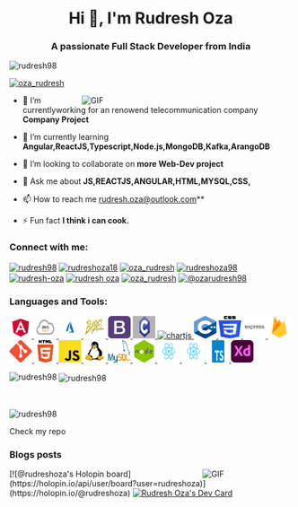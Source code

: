 <h1 align="center">Hi 👋, I'm Rudresh Oza</h1>
<h3 align="center">A passionate Full Stack Developer from India</h3>

<p align="left"> <img src="https://komarev.com/ghpvc/?username=rudresh98&label=Profile%20views&color=0e75b6&style=flat" alt="rudresh98" /> </p>

<p align="left"> <a href="https://twitter.com/oza_rudresh" target="blank"><img src="https://img.shields.io/twitter/follow/oza_rudresh?logo=twitter&style=for-the-badge" alt="oza_rudresh" /></a> </p>
<img align="right" width="375" alt="GIF" src="https://camo.githubusercontent.com/b86a9047afd5ab67de4d8d1c1ce6293db7900b997bb10cfdeec7046e7f035fe3/68747470733a2f2f6d69726f2e6d656469756d2e636f6d2f6d61782f313336302f312a495247486d69477361313673746564517649615a66772e676966" data-canonical-src="https://miro.medium.com/max/1360/1*IRGHmiGsa16stedQvIaZfw.gif" style="max-width:100%;">

- 🔭 I’m currentlyworking for an renowend telecommunication company **Company Project**

- 🌱 I’m currently learning **Angular,ReactJS,Typescript,Node.js,MongoDB,Kafka,ArangoDB**

- 👯 I’m looking to collaborate on **more Web-Dev project**

<!--- 👨‍💻 All of my projects are available at [rudresh98](rudresh98.github.io)-->

- 💬 Ask me about **JS,REACTJS,ANGULAR,HTML,MYSQL,CSS,**

- 📫 How to reach me rudresh.oza@outlook.com**

- ⚡ Fun fact **I think i can cook.**

<!-- BLOG-POST-LIST:START -->
<!-- BLOG-POST-LIST:END -->

<h3 align="left">Connect with me:</h3>
<p align="left">
<a href="https://codepen.io/rudresh98" target="blank"><img align="center" src="https://cdn.jsdelivr.net/npm/simple-icons@3.0.1/icons/codepen.svg" alt="rudresh98" height="30" width="40" /></a>
<a href="https://dev.to/rudreshoza18" target="blank"><img align="center" src="https://cdn.jsdelivr.net/npm/simple-icons@3.0.1/icons/dev-dot-to.svg" alt="rudreshoza18" height="30" width="40" /></a>
<a href="https://twitter.com/oza_rudresh" target="blank"><img align="center" src="https://cdn.jsdelivr.net/npm/simple-icons@3.0.1/icons/twitter.svg" alt="oza_rudresh" height="30" width="40" /></a>
<a href="https://linkedin.com/in/rudreshoza98" target="blank"><img align="center" src="https://cdn.jsdelivr.net/npm/simple-icons@3.0.1/icons/linkedin.svg" alt="rudreshoza98" height="30" width="40" /></a>
<a href="https://stackoverflow.com/users/rudresh-oza" target="blank"><img align="center" src="https://cdn.jsdelivr.net/npm/simple-icons@3.0.1/icons/stackoverflow.svg" alt="rudresh-oza" height="30" width="40" /></a>
<a href="https://www.facebook.com/ozarudresh/" target="blank"><img align="center" src="https://cdn.jsdelivr.net/npm/simple-icons@3.0.1/icons/facebook.svg" alt="rudresh oza" height="30" width="40" /></a>
<a href="https://www.instagram.com/rudresh_oza/" target="blank"><img align="center" src="https://cdn.jsdelivr.net/npm/simple-icons@3.0.1/icons/instagram.svg" alt="oza_rudresh" height="30" width="40" /></a>
<a href="https://medium.com/@ozarudresh98" target="blank"><img align="center" src="https://cdn.jsdelivr.net/npm/simple-icons@3.0.1/icons/medium.svg" alt="@ozarudresh98" height="30" width="40" /></a>
</p>

<h3 align="left">Languages and Tools:</h3>
<p align="left"> <a href="https://angular.io" target="_blank"> <img src="./Images/angular.png" alt="angularjs" width="40" height="40"/> </a> <a href="https://aws.amazon.com" target="_blank"> <img src="./Images/aws.png" alt="aws" width="40" height="40"/> </a> <a href="https://azure.microsoft.com/en-in/" target="_blank"> <img src="./Images/azure.png" alt="azure" width="40" height="40"/> </a> <a href="https://babeljs.io/" target="_blank"> <img src="./Images/babel.png" alt="babel" width="40" height="40"/> </a> <a href="https://getbootstrap.com" target="_blank"> <img src="./Images/bootstrap.png" alt="bootstrap" width="40" height="40"/> </a> <a href="https://www.cprogramming.com/" target="_blank"> <img src="./Images/C.jpg" alt="c" width="40" height="40"/> </a> <a href="https://www.chartjs.org" target="_blank"> <img src="https://www.chartjs.org/media/logo-title.svg" alt="chartjs" width="40" height="40"/> </a> <a href="https://www.w3schools.com/cpp/" target="_blank"> <img src="./Images/c++.png" alt="cplusplus" width="40" height="40"/> </a> <a href="https://www.w3schools.com/css/" target="_blank"> <img src="./Images/css.png" alt="css3" width="40" height="40"/> </a> <a href="https://expressjs.com" target="_blank"> <img src="./Images/express.png" alt="express" width="40" height="40"/> </a> <a href="https://firebase.google.com/" target="_blank"> <img src="./Images/firebase.png" alt="firebase" width="40" height="40"/> </a> <a href="https://git-scm.com/" target="_blank"> <img src="./Images/git.png" alt="git" width="40" height="40"/> </a> <a href="https://www.w3.org/html/" target="_blank"> <img src="./Images/html.png" alt="html5" width="40" height="40"/> </a> <a href="https://developer.mozilla.org/en-US/docs/Web/JavaScript" target="_blank"> <img src="./Images/js.png" alt="javascript" width="40" height="40"/> </a> <a href="https://www.linux.org/" target="_blank"> <img src="./Images/linux.png" alt="linux" width="40" height="40"/> </a> <a href="https://www.mysql.com/" target="_blank"> <img src="./Images/mysql.png" alt="mysql" width="40" height="40"/> </a> <a href="https://nodejs.org" target="_blank"> <img src="./Images/node.png" alt="nodejs" width="40" height="40"/> </a>  <a href="https://reactjs.org/" target="_blank"> <img src="./Images/react.png" alt="react" width="40" height="40"/> </a> <a href="https://reactnative.dev/" target="_blank"> <img src="./Images/react.png" alt="reactnative" width="40" height="40"/> </a> <a href="https://www.typescriptlang.org/" target="_blank"> <img src="./Images/ts.png" alt="typescript" width="40" height="40"/> </a> <a href="https://www.adobe.com/products/xd.html" target="_blank"> <img src="./Images/adobexd.png" alt="xd" width="40" height="40"/> </a> </p>

<p><img align="left" src="https://github-readme-stats.vercel.app/api/top-langs?username=rudresh98&show_icons=true&locale=en&layout=compact" alt="rudresh98" /></p>

<p>&nbsp;<img align="center" src="https://github-readme-stats.vercel.app/api?username=rudresh98&show_icons=true&locale=en" alt="rudresh98" /></p>
<br>
<p><img align="center" src="https://github-readme-streak-stats.herokuapp.com/?user=rudresh98&" alt="rudresh98" /></p>

Check my repo

### Blogs posts

<img align="right" width="160" alt="GIF" src="https://cdn.dribbble.com/users/906441/screenshots/6364613/walkcyclevector24_dribbble.gif" />
[![@rudreshoza's Holopin board](https://holopin.io/api/user/board?user=rudreshoza)](https://holopin.io/@rudreshoza)
<a href="https://app.daily.dev/rudreshoza18"><img src="https://api.daily.dev/devcards/c5e2a0601c8b4a3aaeda019aae86f1e2.png?r=81h" width="400" alt="Rudresh Oza's Dev Card"/></a>
